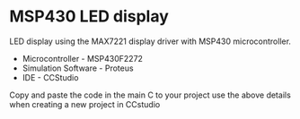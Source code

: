 # MSP430 LED display
LED display using the MAX7221 display driver with MSP430 microcontroller.
- Microcontroller - MSP430F2272
- Simulation Software - Proteus
- IDE - CCStudio

Copy and paste the code in the main C to your project use the above details when creating a new project in CCstudio 
